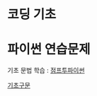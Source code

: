 # 코딩 기초

# 파이썬 연습문제
기초 문법 학습 : [점프투파이썬](https://wikidocs.net/book/1)

[기초구문](https://github.com/xistory/xiphos4u/tree/master/python_exercises/exercise01.md)


<!---
# 코딩 기초
[문명과 수학] 참조
[서담글] 참조
글 하나당 7중 구조로 핵심 전달.

# 파이썬 연습문제
# 클로저로 간단한 웹앱 만들기
# 클로저로 간단한 게임 만들기
-->